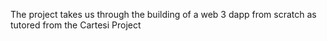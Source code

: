 The project takes us through the building of a web 3 dapp from scratch as tutored from the Cartesi Project  
